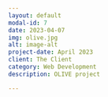 ```yaml
---
layout: default
modal-id: 7
date: 2023-04-07
img: olive.jpg
alt: image-alt
project-date: April 2023
client: The Client
category: Web Development
description: OLIVE project

---
```

